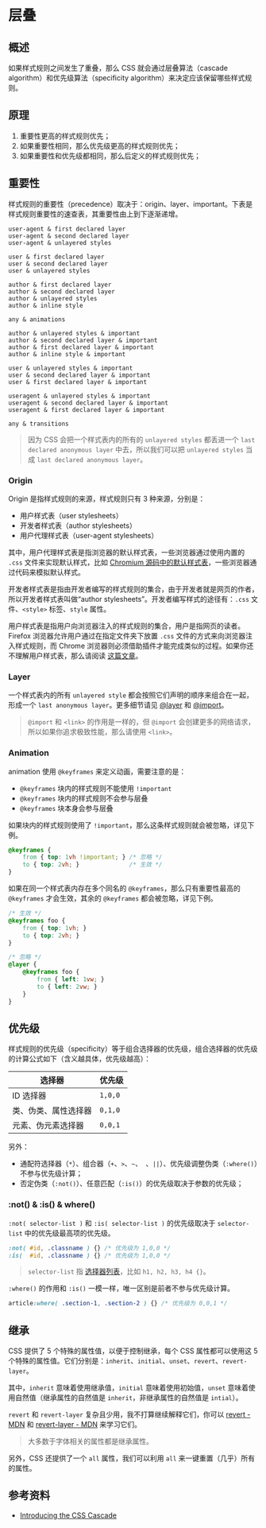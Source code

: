# 层叠

## 概述

如果样式规则之间发生了重叠，那么 CSS 就会通过层叠算法（cascade algorithm）和优先级算法（specificity algorithm）来决定应该保留哪些样式规则。

## 原理

1. 重要性更高的样式规则优先；
2. 如果重要性相同，那么优先级更高的样式规则优先；
3. 如果重要性和优先级都相同，那么后定义的样式规则优先；

## 重要性

样式规则的重要性（precedence）取决于：origin、layer、important。下表是样式规则重要性的速查表，其重要性由上到下逐渐递增。

```
user-agent & first declared layer
user-agent & second declared layer
user-agent & unlayered styles

user & first declared layer
user & second declared layer
user & unlayered styles

author & first declared layer
author & second declared layer
author & unlayered styles
author & inline style

any & animations

author & unlayered styles & important
author & second declared layer & important
author & first declared layer & important
author & inline style & important

user & unlayered styles & important
user & second declared layer & important
user & first declared layer & important

useragent & unlayered styles & important
useragent & second declared layer & important
useragent & first declared layer & important

any & transitions
```

> 因为 CSS 会把一个样式表内的所有的 `unlayered styles` 都丢进一个 `last declared anonymous layer` 中去，所以我们可以把 `unlayered styles` 当成 `last declared anonymous layer`。

### Origin

Origin 是指样式规则的来源，样式规则只有 3 种来源，分别是：

- 用户样式表（user stylesheets）
- 开发者样式表（author stylesheets）
- 用户代理样式表（user-agent stylesheets）

其中，用户代理样式表是指浏览器的默认样式表，一些浏览器通过使用内置的 `.css` 文件来实现默认样式，比如 [Chromium 源码中的默认样式表](https://source.chromium.org/chromium/chromium/src/+/main:third_party/blink/renderer/core/html/resources/html.css)，一些浏览器通过代码来模拟默认样式。

开发者样式表是指由开发者编写的样式规则的集合，由于开发者就是网页的作者，所以开发者样式表叫做“author stylesheets”。开发者编写样式的途径有：`.css` 文件、`<style>` 标签、`style` 属性。

用户样式表是指用户向浏览器注入的样式规则的集合，用户是指网页的读者。Firefox 浏览器允许用户通过在指定文件夹下放置 `.css` 文件的方式来向浏览器注入样式规则，而 Chrome 浏览器则必须借助插件才能完成类似的过程。如果你还不理解用户样式表，那么请阅读 [这篇文章](https://www.thoughtco.com/user-style-sheet-3469931)。

### Layer

一个样式表内的所有 `unlayered style` 都会按照它们声明的顺序来组合在一起，形成一个 `last anonymous layer`。更多细节请见 [@layer](https://developer.mozilla.org/en-US/docs/Web/CSS/@layer) 和 [@import](https://developer.mozilla.org/en-US/docs/Web/CSS/@import)。

> `@import` 和 `<link>` 的作用是一样的，但 `@import` 会创建更多的网络请求，所以如果你追求极致性能，那么请使用 `<link>`。

### Animation

animation 使用 `@keyframes` 来定义动画，需要注意的是：

- `@keyframes` 块内的样式规则不能使用 `!important`
- `@keyframes` 块内的样式规则不会参与层叠
- `@keyframes` 块本身会参与层叠

如果块内的样式规则使用了 `!important`，那么这条样式规则就会被忽略，详见下例。

```css
@keyframes {
    from { top: 1vh !important; } /* 忽略 */
    to { top: 2vh; }              /* 生效 */
}
```

如果在同一个样式表内存在多个同名的 `@keyframes`，那么只有重要性最高的 `@keyframes` 才会生效，其余的 `@keyframes` 都会被忽略，详见下例。

```css
/* 生效 */
@keyframes foo {
    from { top: 1vh; }
    to { top: 2vh; }
}

/* 忽略 */
@layer {
    @keyframes foo {
        from { left: 1vw; }
        to { left: 2vw; }
    }
}
```

## 优先级

样式规则的优先级（specificity）等于组合选择器的优先级，组合选择器的优先级的计算公式如下（含义越具体，优先级越高）：

| 选择器               | 优先级  |
| -------------------- | ------- |
| ID 选择器            | `1,0,0` |
| 类、伪类、属性选择器 | `0,1,0` |
| 元素、伪元素选择器   | `0,0,1` |

另外：

- 通配符选择器（`*`）、组合器（`+`、`>`、`~`、` `、`||`）、优先级调整伪类（`:where()`）不参与优先级计算；
- 否定伪类（`:not()`）、任意匹配（`:is()`）的优先级取决于参数的优先级；

### :not() & :is() & where()

`:not( selector-list )` 和 `:is( selector-list )` 的优先级取决于 `selector-list` 中的优先级最高项的优先级。

```css
:not( #id, .classname ) {} /* 优先级为 1,0,0 */
:is(  #id, .classname ) {} /* 优先级为 1,0,0 */
```

> `selector-list` 指 [选择器列表](https://developer.mozilla.org/zh-CN/docs/Web/CSS/Selector_list)，比如 `h1, h2, h3, h4 {}`。

`:where()` 的作用和 `:is()` 一模一样，唯一区别是前者不参与优先级计算。

```css
article:where( .section-1, .section-2 ) {} /* 优先级为 0,0,1 */
```

## 继承

CSS 提供了 5 个特殊的属性值，以便于控制继承，每个 CSS 属性都可以使用这 5 个特殊的属性值。它们分别是：`inherit`、`initial`、`unset`、`revert`、`revert-layer`。

其中，`inherit` 意味着使用继承值，`initial` 意味着使用初始值，`unset` 意味着使用自然值（继承属性的自然值是 `inherit`，非继承属性的自然值是 `intial`）。

`revert` 和 `revert-layer` 复杂且少用，我不打算继续解释它们，你可以 [revert - MDN](https://developer.mozilla.org/en-US/docs/Web/CSS/revert) 和 [revert-layer - MDN](https://developer.mozilla.org/en-US/docs/Web/CSS/revert-layer) 来学习它们。

> 大多数于字体相关的属性都是继承属性。

另外，CSS 还提供了一个 `all` 属性，我们可以利用 `all` 来一键重置（几乎）所有的属性。

## 参考资料

- [Introducing the CSS Cascade](https://developer.mozilla.org/en-US/docs/Web/CSS/Cascade#which_css_entities_participate_in_the_cascade)
